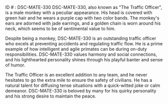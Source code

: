 ID # : DSC-MATE-330
DSC-MATE-330, also known as "The Traffic Officer", is a male monkey with a peculiar appearance. His head is covered with green hair and he wears a purple cap with two color bands. The monkey's ears are adorned with jade earrings, and a golden chain is worn around his neck, which seems to be of sentimental value to him.

Despite being a monkey, DSC-MATE-330 is an outstanding traffic officer who excels at preventing accidents and regulating traffic flow. He is a prime example of how intelligent and agile primates can be during on-duty responsibilities. DSC-MATE-330 values harmony and social connections, and his lighthearted personality shines through his playful banter and sense of humor.

The Traffic Officer is an excellent addition to any team, and he never hesitates to go the extra mile to ensure the safety of civilians. He has a natural talent for diffusing tense situations with a quick-witted joke or calm demeanor. DSC-MATE-330 is beloved by many for his quirky personality and his strong desire to maintain the peace.